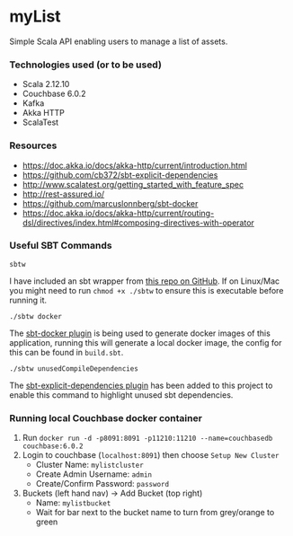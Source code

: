 # myList

Simple Scala API enabling users to manage a list of assets.

### Technologies used (or to be used)

* Scala 2.12.10
* Couchbase 6.0.2
* Kafka
* Akka HTTP
* ScalaTest

### Resources

* https://doc.akka.io/docs/akka-http/current/introduction.html
* https://github.com/cb372/sbt-explicit-dependencies
* http://www.scalatest.org/getting_started_with_feature_spec
* http://rest-assured.io/
* https://github.com/marcuslonnberg/sbt-docker
* https://doc.akka.io/docs/akka-http/current/routing-dsl/directives/index.html#composing-directives-with-operator

### Useful SBT Commands

`sbtw`

I have included an sbt wrapper from [this repo on GitHub](https://github.com/paulp/sbt-extras). If on Linux/Mac you might need to run `chmod +x ./sbtw` to ensure this is executable before running it.

`./sbtw docker`

The [sbt-docker plugin](https://github.com/marcuslonnberg/sbt-docker) is being used to generate docker images of this application, running this will generate a local docker image, the config for this can be found in `build.sbt`.

`./sbtw unusedCompileDependencies`

The [sbt-explicit-dependencies plugin](https://github.com/cb372/sbt-explicit-dependencies) has been added to this project to enable this command to highlight unused sbt dependencies.


### Running local Couchbase docker container

1) Run `docker run -d -p8091:8091 -p11210:11210 --name=couchbasedb couchbase:6.0.2`
2) Login to couchbase (`localhost:8091`) then choose `Setup New Cluster`
    * Cluster Name: `mylistcluster`
    * Create Admin Username: `admin`
    * Create/Confirm Password: `password`
3) Buckets (left hand nav) -> Add Bucket (top right)
    * Name: `mylistbucket`
    * Wait for bar next to the bucket name to turn from grey/orange to green